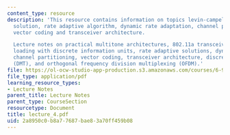 ```yaml
---
content_type: resource
description: 'This resource contains information on topics levin-campello, rate adaptive
  solution, rate adaptive algorithm, dynamic rate adaptation, channel partitioning,
  vector coding and transceiver architecture.

  Lecture notes on practical multitone architectures, 802.11a transceiver architecture,
  loading with discrete information units, rate adaptive solutions, dynamic rate adaptation,
  channel partitioning, vector coding, transceiver architecture, discrete multitone
  (DMT), and orthogonal frequency division multiplexing (OFDM).'
file: https://ol-ocw-studio-app-production.s3.amazonaws.com/courses/6-973-communication-system-design-spring-2006/2a8950c0b8a77687bae83a70ff459b08_lecture_4.pdf
file_type: application/pdf
learning_resource_types:
- Lecture Notes
parent_title: Lecture Notes
parent_type: CourseSection
resourcetype: Document
title: lecture_4.pdf
uid: 2a8950c0-b8a7-7687-bae8-3a70ff459b08
---
```

